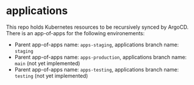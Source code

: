# applications

This repo holds Kubernetes resources to be recursively synced by ArgoCD. There is an app-of-apps for the following environements:

- Parent app-of-apps name: `apps-staging`, applications branch name: `staging`
- Parent app-of-apps name: `apps-production`, applications branch name: `main` (not yet implemented)
- Parent app-of-apps name: `apps-testing`, applications branch name: `testing` (not yet implemented)
